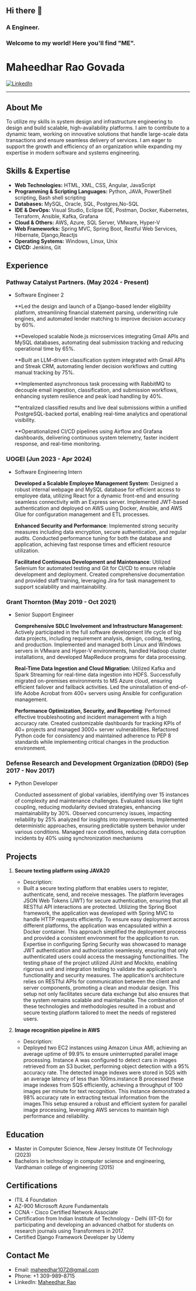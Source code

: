 ## Hi there 👋

### A Engineer.
### Welcome to my world! Here you'll find "ME".

# Maheedhar Rao Govada

[![LinkedIn](https://img.shields.io/badge/LinkedIn-maheedhar-blue)](https://www.linkedin.com/in/maheedhar-rao-govada-349986127/#/)

---

## About Me

To utilize my skills in system design and infrastructure engineering to design and build scalable,
high-availability platforms. I aim to contribute to a dynamic team, working on innovative solutions that handle
large-scale data transactions and ensure seamless delivery of services. I am eager to support the growth and
efficiency of an organization while expanding my expertise in modern software and systems engineering.

## Skills & Expertise


- **Web Technologies:** HTML, XML, CSS, Angular, JavaScript
- **Programming & Scripting Languages:** Python, JAVA, PowerShell scripting, Bash shell scripting
- **Databases:** MySQL, Oracle, SQL, Postgres,No-SQL
- **IDE & DevOps:** Visual Studio, Eclipse IDE, Postman, Docker, Kubernetes, Terraform, Ansible, Kafka, Grafana
- **Cloud & Others:** AWS, Azure, SQL Server, VMware, Hyper-V
- **Web Frameworks:** Spring MVC, Spring Boot, Restful Web Services, Hibernate, Django,Reactjs
- **Operating Systems:** Windows, Linux, Unix
- **CI/CD:** Jenkins, Git

## Experience
### Pathway Catalyst Partners.   (May 2024 - Present)

- Software Engineer 2
  
   **Led the design and launch of a Django-based lender eligibility platform, streamlining financial statement parsing, underwriting rule engines, and automated lender matching to improve decision accuracy by 60%.
  
  **Developed scalable Node.js microservices integrating Gmail APIs and MySQL databases, automating deal submission tracking and reducing operational time by 65%.
  
  **Built an LLM-driven classification system integrated with Gmail APIs and Streak CRM, automating lender decision workflows and cutting manual tracking by 75%.
  
  **Implemented asynchronous task processing with RabbitMQ to decouple email ingestion, classification, and submission workflows, enhancing system resilience and peak load handling by 40%.
  
  **entralized classified results and live deal submissions within a unified PostgreSQL-backed portal, enabling real-time analytics and operational visibility.
  
  **Operationalized CI/CD pipelines using Airflow and Grafana dashboards, delivering continuous system telemetry, faster incident response, and real-time monitoring.

### UOGEI (Jun 2023 - Apr 2024)

- Software Engineering Intern
  
   **Developed a Scalable Employee Management System**: Designed a robust internal webpage and MySQL database for efficient access to employee data, utilizing React for a dynamic front-end and ensuring seamless connectivity with an Express server. Implemented JWT-based authentication and deployed on AWS using Docker, Ansible, and AWS Glue for configuration management and ETL processes.

  **Enhanced Security and Performance**: Implemented strong security measures including data encryption, secure authentication, and regular audits. Conducted performance tuning for both the database and application, achieving fast response times and efficient resource utilization.

  **Facilitated Continuous Development and Maintenance**: Utilized Selenium for automated testing and Git for CI/CD to ensure reliable development and deployment. Created comprehensive documentation and provided staff training, leveraging Jira for task management to support scalability and maintainability.

### Grant Thornton (May 2019 - Oct 2021)

- Senior Support Engineer
  
    **Comprehensive SDLC Involvement and Infrastructure Management**: Actively participated in the full software development life cycle of big data projects, including requirement analysis, design, coding, testing, and production. Implemented and managed both Linux and Windows servers in VMware and Hyper-V environments, handled Hadoop cluster installations, and developed MapReduce programs for data processing.

    **Real-Time Data Ingestion and Cloud Migration**: Utilized Kafka and Spark Streaming for real-time data ingestion into HDFS. Successfully migrated on-premises environments to MS Azure cloud, ensuring efficient failover and failback activities. Led the uninstallation of end-of-life Adobe Acrobat from 400+ servers using Ansible for configuration management.

    **Performance Optimization, Security, and Reporting**: Performed effective troubleshooting and incident management with a high accuracy rate. Created customizable dashboards for tracking KPIs of 40+ projects and managed 3000+ server vulnerabilities. Refactored Python code for consistency and maintained adherence to PEP 8 standards while implementing critical changes in the production environment.
 
### Defense Research and Development Organization (DRDO) (Sep 2017 - Nov 2017)

- Python Developer

    Conducted assessment of global variables, identifying over 15 instances of complexity and maintenance challenges.
   Evaluated issues like tight coupling, reducing modularity devised strategies, enhancing maintainability by 30%.
   Observed concurrency issues, impacting reliability by 25% analyzed for insights into improvements.
   Implemented deterministic approaches, ensuring predictable system behavior under various conditions.
   Managed race conditions, reducing data corruption incidents by 40% using synchronization mechanisms

## Projects

1. **Secure texting platform using JAVA20**
   - Description:
   - Built a secure texting platform that enables users to register, authenticate, send, and receive messages. The
platform leverages JSON Web Tokens (JWT) for secure authentication, ensuring that all RESTful API
interactions are protected. Utilizing the Spring Boot framework, the application was developed with Spring MVC to handle HTTP requests
efficiently. To ensure easy deployment across different platforms, the application was encapsulated within a Docker
container. This approach simplified the deployment process and provided a consistent environment for the
application to run. Expertise in configuring Spring Security was showcased to manage JWT authentication and authorization
seamlessly, ensuring that only authenticated users could access the messaging functionalities. The testing phase of
the project utilized JUnit and Mockito, enabling rigorous unit and integration testing to validate the application's
functionality and security measures. The application's architecture relies on RESTful APIs for communication between the client and server
components, promoting a clean and modular design. This setup not only facilitates secure data exchange but also
ensures that the system remains scalable and maintainable. The combination of these technologies and
methodologies resulted in a robust and secure texting platform tailored to meet the needs of registered users.


3. **Image recognition pipeline in AWS**
   - Description:
   - Deployed two EC2 instances using Amazon Linux AMI, achieving an average uptime of 99.9% to ensure
uninterrupted parallel image processing. Instance A was configured to detect cars in images retrieved from an S3
bucket, performing object detection with a 95% accuracy rate. The detected image indexes were stored in SQS with
an average latency of less than 100ms.instance B processed these image indexes from SQS efficiently, achieving a throughput of 100 images per minute
for text recognition. This instance demonstrated a 98% accuracy rate in extracting textual information from the
images.This setup ensured a robust and efficient system for parallel image processing, leveraging AWS services to maintain
high performance and reliability.
   

## Education

- Master in Computer Science, New Jersey Institute Of Technology (2023)
- Bachelors in technology in computer science and engineering, Vardhaman college of engineering (2015)


## Certifications

- ITIL 4 Foundation
- AZ-900 Microsoft Azure Fundamentals
- CCNA - Cisco Certified Network Associate
- Certification from Indian Institute of Technology - Delhi (IIT-D) for participating and developing an advanced
  chatbot for students on research journals using Transformers in 2017.
- Certified Django Framework Developer by Udemy


## Contact Me

- Email: maheedhar1072@gmail.com
- Phone: +1 309-989-8715
- LinkedIn: [Maheedhar Rao](https://www.linkedin.com/in/maheedhar-rao-govada-349986127/#/)



